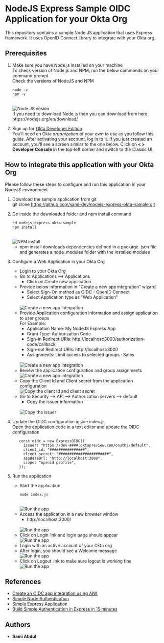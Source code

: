 # NodeJS Express Sample OIDC Application for your Okta Org

This repository contains a sample Node JS application that uses Express framework.
It uses OpenID Connect library to integrate with your Okta org.

## Prerequisites
   1. Make sure you have Node.js installed on your machine <br/>
      To check version of Node.js and NPM, run the below commands on your command prompt <br/>
      Check the versions of NodeJS and NPM

      ```
      node -v
      npm -v
      ```
       
      <br/>
      <img src="readme-images/prereq-1.jpg" alt="Node JS vesion"/>
      <br/>
      If you need to download Node.js then you can download from here https://nodejs.org/en/download/
      
      <br/>
   2. Sign up for [Okta Developer Edition](http://developer.okta.com/).    
       You'll need an Okta *organization* of your own to use as you follow this guide. After activating your account, log in to it. If you just created an account, you'll see a        screen similar to the one below. Click on **< > Developer Console** in the top-left corner and switch to the Classic UI.

## How to integrate this application with your Okta Org

Please follow these steps to configure and run this application in your NodeJS environment

1. Download the sample application from git
   <br/>
   git clone https://github.com/sami-dev/nodejs-express-okta-sample.git

2. Go inside the downloaded folder and npm install command   
   ```
   cd nodejs-express-okta-sample
   npm install
   ```
   <br/>
   <img src="readme-images/npminstall.jpg" alt="NPM install"/>
   <br/>
   
   - npm install downloads dependencies defined in a package. json file and generates a node_modules folder with the installed modules

3. Configure a Web Application in your Okta Org
   * Login to your Okta Org
   * Go to Applications --> Applications
      - Click on Create new application
   * Provide below information in "Create a new app integration" wizard
      - Select Sign-On method as OIDC - OpenID Connect
      - Select Application type as "Web Application"
      <br/>
      <img src="readme-images/okta-createapp-1.jpg" alt="Create a new app integration"/>
   * Provide Application configuration information and assign application to user groups
     <br/>
      For Example:
      - Application Name: My NodeJS Express App
      - Grant Type: Authorization Code
      - Sign-in Redirect URIs: http://localhost:3000/authorization-code/callback
      - Sign-out Redirect URIs: http://localhost:3000
      - Assignments: Limit access to selected groups : Sales
      <br/>
      <img src="readme-images/okta-createapp-2.jpg" alt="Create a new app integration"/>
   *  Review the application configuration and group assignments
      <br/>
      <img src="readme-images/okta-createapp-3.jpg" alt="Create a new app integration"/>
   *  Copy the Client Id and Client secret from the application configuration
      <br/>
      <img src="readme-images/okta-createapp-4.jpg" alt="Copy the client Id and client secret"/>
   *  Go to Security --> API --> Authorization servers --> default
      - Copy the issuer information
      <br/>
      <img src="readme-images/okta-auth-server-1.jpg" alt="Copy the issuer"/>
4. Update the OIDC configuration inside index.js
   <br/>
   Open the application code in a text editor and update the OIDC configuration
   ```
      const oidc = new ExpressOIDC({
        issuer: "https://dev-####.oktapreview.com/oauth2/default",
        client_id: "################",
        client_secret: "#######################",
        appBaseUrl: "http://localhost:3000",
        scope: "openid profile",
      });
   ```
5. Run the application
   * Start the application
      ```
      node index.js
      ```
      <br/>
      <img src="readme-images/run-app-1.jpg" alt="Run the app"/>
   * Access the application in a new browser window
      - http://localhost:3000/
     <br/>
     <img src="readme-images/run-app-2.jpg" alt="Run the app"/>
   * Click on Login link and login page should appear
      <br/>
      <img src="readme-images/run-app-3.jpg" alt="Run the app"/>
   * Login with an active account of your Okta org
   * After login, you should see a Welcome message
      <br/>
      <img src="readme-images/run-app-4.jpg" alt="Run the app"/>
   * Click on Logout link to make sure logout is working fine
      <br/>
      <img src="readme-images/run-app-2.jpg" alt="Run the app"/>

## References

* [Create an OIDC app integration using AIW](https://help.okta.com/en/prod/Content/Topics/Apps/Apps_App_Integration_Wizard_OIDC.htm)
* [Simple Node Authentication](https://developer.okta.com/blog/2018/04/24/simple-node-authentication) 
* [Simple Express Application](https://expressjs.com/en/starter/hello-world.html)
* [Build Simple Authentication in Express in 15 minutes](https://developer.okta.com/blog/2019/05/31/simple-auth-express-fifteen-minutes)

## Authors

* **Sami Abdul**
